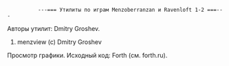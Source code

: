 ﻿              ---=== Утилиты по играм Menzoberranzan и Ravenloft 1-2 ===---

Авторы утилит: Dmitry Groshev.

1. menzview (c) Dmitry Groshev

Просмотр графики. Исходный код: Forth (см. forth.ru).